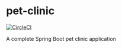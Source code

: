 # pet-clinic

[![CircleCI](https://circleci.com/gh/sharmarajdaksh/pet-clinic/tree/main.svg?style=svg&circle-token=97a8ecc6d90cc1980e29959fc33493eb4823e8f3)](https://circleci.com/gh/sharmarajdaksh/pet-clinic/tree/main)

A complete Spring Boot pet clinic application